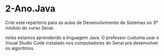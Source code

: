 # 2-Ano.Java
Criei este repertório para as aulas de Desenvolvimento de Sistemas no 3º módulo do curso Senai.

nelas estamos aprendendo a linguagem Java.
O professor custuma usar o Visual Studio Code instalado nos computadores do Senai pra desenvolver os algoritmos. 
